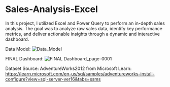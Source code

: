 # Sales-Analysis-Excel
In this project, I utilized Excel and Power Query to perform an in-depth sales analysis. The goal was to analyze raw sales data, identify key performance metrics, and deliver actionable insights through a dynamic and interactive dashboard.

Data Model:
![Data_Model](https://github.com/user-attachments/assets/65386f8f-abf3-4e51-b7e4-616978679806)


FINAL Dashboard:
![FINAL Dashboard_page-0001](https://github.com/user-attachments/assets/9cf0054e-82a8-4f41-af30-c6622824c7aa)

Dataset Source:
AdventureWorks2012 from Microsoft Learn: https://learn.microsoft.com/en-us/sql/samples/adventureworks-install-configure?view=sql-server-ver16&tabs=ssms
